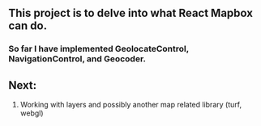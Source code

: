 ## This project is to delve into what React Mapbox can do.

### So far I have implemented GeolocateControl, NavigationControl, and Geocoder.

## Next:

1. Working with layers and possibly another map related library (turf, webgl)
